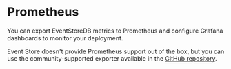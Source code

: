 # Prometheus

You can export EventStoreDB metrics to Prometheus and configure Grafana dashboards to monitor your deployment.

Event Store doesn't provide Prometheus support out of the box, but you can use the community-supported exporter available in the [GitHub repository](https://github.com/marcinbudny/eventstore_exporter).
